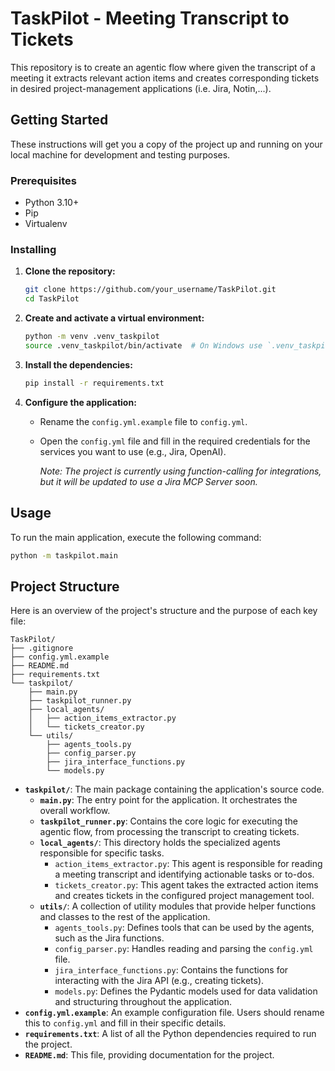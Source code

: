 # TaskPilot - Meeting Transcript to Tickets
This repository is to create an agentic flow where given the transcript of a meeting it extracts relevant action items and creates corresponding tickets in desired project-management applications (i.e. Jira, Notin,...).

## Getting Started

These instructions will get you a copy of the project up and running on your local machine for development and testing purposes.

### Prerequisites

* Python 3.10+
* Pip
* Virtualenv

### Installing

1. **Clone the repository:**
   ```bash
   git clone https://github.com/your_username/TaskPilot.git
   cd TaskPilot
   ```

2. **Create and activate a virtual environment:**
   ```bash
   python -m venv .venv_taskpilot
   source .venv_taskpilot/bin/activate  # On Windows use `.venv_taskpilot\Scripts\activate`
   ```

3. **Install the dependencies:**
   ```bash
   pip install -r requirements.txt
   ```

4. **Configure the application:**
   - Rename the `config.yml.example` file to `config.yml`.
   - Open the `config.yml` file and fill in the required credentials for the services you want to use (e.g., Jira, OpenAI).

     *Note: The project is currently using function-calling for integrations, but it will be updated to use a Jira MCP Server soon.*

## Usage

To run the main application, execute the following command:

```bash
python -m taskpilot.main
```

## Project Structure

Here is an overview of the project's structure and the purpose of each key file:

```
TaskPilot/
├── .gitignore
├── config.yml.example
├── README.md
├── requirements.txt
└── taskpilot/
    ├── main.py
    ├── taskpilot_runner.py
    ├── local_agents/
    │   ├── action_items_extractor.py
    │   └── tickets_creator.py
    └── utils/
        ├── agents_tools.py
        ├── config_parser.py
        ├── jira_interface_functions.py
        └── models.py
```

*   **`taskpilot/`**: The main package containing the application's source code.
    *   **`main.py`**: The entry point for the application. It orchestrates the overall workflow.
    *   **`taskpilot_runner.py`**: Contains the core logic for executing the agentic flow, from processing the transcript to creating tickets.
    *   **`local_agents/`**: This directory holds the specialized agents responsible for specific tasks.
        *   `action_items_extractor.py`: This agent is responsible for reading a meeting transcript and identifying actionable tasks or to-dos.
        *   `tickets_creator.py`: This agent takes the extracted action items and creates tickets in the configured project management tool.
    *   **`utils/`**: A collection of utility modules that provide helper functions and classes to the rest of the application.
        *   `agents_tools.py`: Defines tools that can be used by the agents, such as the Jira functions.
        *   `config_parser.py`: Handles reading and parsing the `config.yml` file.
        *   `jira_interface_functions.py`: Contains the functions for interacting with the Jira API (e.g., creating tickets).
        *   `models.py`: Defines the Pydantic models used for data validation and structuring throughout the application.
*   **`config.yml.example`**: An example configuration file. Users should rename this to `config.yml` and fill in their specific details.
*   **`requirements.txt`**: A list of all the Python dependencies required to run the project.
*   **`README.md`**: This file, providing documentation for the project.

